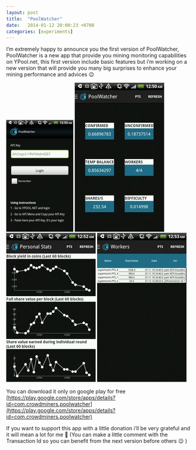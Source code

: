 ```yaml
---
layout: post
title:  "PoolWatcher"
date:   2014-01-12 20:00:23 +0700
categories: [experiments]
---
```


I’m extremely happy to announce you the first version of PoolWatcher, PoolWatcher is a new app that provide you mining monitoring capabilities on YPool.net, this first version include basic features but i’m working on a new version that will provide you many big surprises to enhance your mining performance and advices 😉

![Dashboard](/static/img/upload/poolwatcher/sc_01.jpg)
![Pool watcher](/static/img/upload/poolwatcher/sc_02.jpg)
![Personal stats](/static/img/upload/poolwatcher/sc_03.jpg)
![Workers](/static/img/upload/poolwatcher/sc_04.jpg)

You can download it only on google play for free [https://play.google.com/store/apps/details?id=com.crowdminers.poolwatcher](https://play.google.com/store/apps/details?id=com.crowdminers.poolwatcher)

If you want to support this app with a little donation i’ll be very grateful and it will mean a lot for me 🙂 (You can make a little comment with the Transaction Id so you can benefit from the next version before others 😉 )

